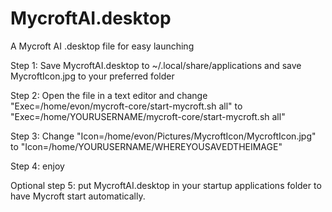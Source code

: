 # MycroftAI.desktop
A Mycroft AI .desktop file for easy launching

Step 1: Save MycroftAI.desktop to ~/.local/share/applications and save MycroftIcon.jpg to your preferred folder

Step 2: Open the file in a text editor and change "Exec=/home/evon/mycroft-core/start-mycroft.sh all" to "Exec=/home/YOURUSERNAME/mycroft-core/start-mycroft.sh all"

Step 3: Change "Icon=/home/evon/Pictures/MycroftIcon/MycroftIcon.jpg" to "Icon=/home/YOURUSERNAME/WHEREYOUSAVEDTHEIMAGE"

Step 4: enjoy

Optional step 5: put MycroftAI.desktop in your startup applications folder to have Mycroft start automatically. 
